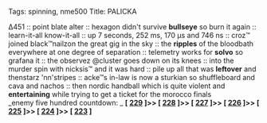 Tags: spinning, nme500
Title: PALICKA
  
∆451 :: point blate alter :: hexagon didn't survive **bullseye** so burn it again :: learn-it-all know-it-all :: up 7 seconds, 252 ms, 170 µs and 746 ns :: croz™ joined black™nailzon the great gig in the sky :: the **ripples** of the bloodbath everywhere at one degree of separation :: telemetry works for **solvo** so grafana it :: the observez @cluster goes down on its knees :: into the murder spin with nicksis™ and it was hard :: pile up all that was **leftover** and thenstarz 'nn'stripes :: acke™s in-law is now a sturkian so shuffleboard and cava and nachos :: then nordic handball which is quite violent and **entertaining** while trying to get a ticket for the morocco finals  
_enemy five hundred countdown: _  **[ [229](https://www.allmusic.com/album/metal-box-mw0000714559) ]>> [ [228](https://www.allmusic.com/album/brighten-the-corners-mw0000616529) ]>> [ [227](https://www.allmusic.com/album/imagine-mw0000198860) ]>> [ [226](https://www.allmusic.com/album/the-doors-mw0000650088) ]>> [ [225](https://www.allmusic.com/album/electric-warrior-mw0000196673) ]>> [ [224](https://www.allmusic.com/album/heaven-up-here-mw0000194658) ]>> [ [223](https://www.allmusic.com/album/neon-bible-mw0000562187) ]**  
